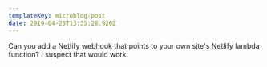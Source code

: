 ```yaml
---
templateKey: microblog-post
date: 2019-04-25T13:35:28.926Z
---
```


Can you add a Netlify webhook that points to your own site's Netlify lambda function? I suspect that would work.

